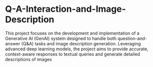 # Q-A-Interaction-and-Image-Description
This project focuses on the development and implementation of a Generative AI (GenAI) system designed to handle both question-and-answer (Q&amp;A) tasks and image description generation. Leveraging advanced deep learning models, the project aims to provide accurate, context-aware responses to textual queries and generate detailed descriptions of images
